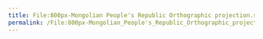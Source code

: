 ```yaml
---
title: File:800px-Mongolian People's Republic Orthographic projection.svg.png
permalink: /File:800px-Mongolian_People's_Republic_Orthographic_projection.svg.png/
---
```


